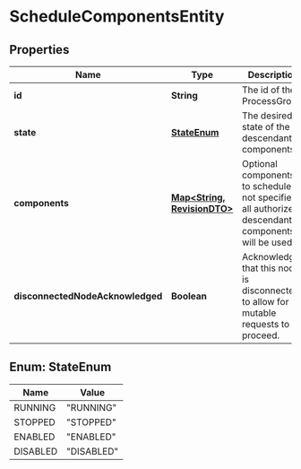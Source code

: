 # ScheduleComponentsEntity

## Properties
Name | Type | Description | Notes
------------ | ------------- | ------------- | -------------
**id** | **String** | The id of the ProcessGroup |  [optional]
**state** | [**StateEnum**](#StateEnum) | The desired state of the descendant components |  [optional]
**components** | [**Map&lt;String, RevisionDTO&gt;**](RevisionDTO.md) | Optional components to schedule. If not specified, all authorized descendant components will be used. |  [optional]
**disconnectedNodeAcknowledged** | **Boolean** | Acknowledges that this node is disconnected to allow for mutable requests to proceed. |  [optional]

<a name="StateEnum"></a>
## Enum: StateEnum
Name | Value
---- | -----
RUNNING | &quot;RUNNING&quot;
STOPPED | &quot;STOPPED&quot;
ENABLED | &quot;ENABLED&quot;
DISABLED | &quot;DISABLED&quot;
